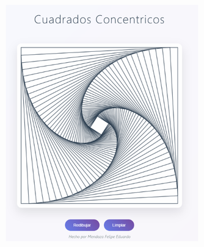 
![RESULTADO✨:::](https://github.com/EduardoMendozaFelipe/Tarea1-Graficacion/blob/main/resultado/G1.PNG)
